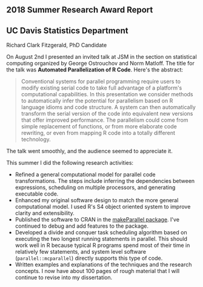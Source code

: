 ## 2018 Summer Research Award Report

## UC Davis Statistics Department

Richard Clark Fitzgerald, PhD Candidate

On August 2nd I presented an invited talk at JSM in the section on
statistical computing organized by George Ostrouchov and Norm Matloff. The
title for the talk was __Automated Parallelization of R Code__. Here's the abstract:

> Conventional systems for parallel programming require users to modify
> existing serial code to take full advantage of a platform's computational
> capabilities. In this presentation we consider methods to automatically
> infer the potential for parallelism based on R language idioms and code
> structure. A system can then automatically transform the serial version of
> the code into equivalent new versions that offer improved performance. The
> parallelism could come from simple replacement of functions, or from more
> elaborate code rewriting, or even from mapping R code into a totally
> different technology.

The talk went smoothly, and the audience seemed to appreciate it.

This summer I did the following research activities:

- Refined a general computational model for parallel code
  transformations. The steps include inferring the dependencies between
  expressions, scheduling on multiple processors, and generating executable
  code.
- Enhanced my original software design to match the
  more general computational model. I used R's S4
  object oriented system to improve clarity and extensibility.
- Published the software to CRAN in the [makeParallel
  package](https://cran.r-project.org/package=makeParallel).
  I've continued to debug and add features to the package.
- Developed a divide and conquer task scheduling algorithm based on executing
  the two longest running statements in parallel. This should
  work well in R because typical R programs spend most of their time in
  relatively few statements, and system level software
  (`parallel::mcparallel`) directly supports this type of code.
- Written examples and explanations of the techniques and the research concepts.
  I now have about 100 pages of rough material that I will continue to revise into my dissertation.

